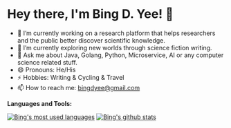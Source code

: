 # Hey there, I'm Bing D. Yee! 👋

- 🔭 I’m currently working on a research platform that helps researchers and the public better discover scientific knowledge.
- 🌱 I’m currently exploring new worlds through science fiction writing.
- 💬 Ask me about Java, Golang, Python, Microservice, AI or any computer science related stuff.
- 😄 Pronouns: He/His
- ⚡ Hobbies: Writing & Cycling & Travel
- 📫 How to reach me: [bingdyee@gmail.com](mailto:bingdyee@gmail.com)

**Languages and Tools:** 

[![Bing's most used languages](https://github-readme-stats.vercel.app/api/top-langs/?username=bingdyee&theme=light&count_private=true&layout=compact)](https://github.com/bingdyee)
[![Bing's github stats](https://github-readme-stats.vercel.app/api?username=bingdyee&show_icons=true&theme=light&line_height=27&include_all_commits=true&count_private=true&hide=issues,prs)](https://github.com/bingdyee)
